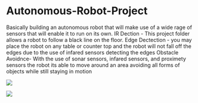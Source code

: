 # Autonomous-Robot-Project
Basically building an autonomous robot that will make use of a wide rage of sensors that will enable it to run on its own.
IR Dection - This project folder allows a robot to follow a black line on the floor.
Edge Dectection - you may place the robot on any table or counter top and the robot will not fall off the edges due to the use of infared sensors detecting the edges
Obstacle Avoidnce- With the use of sonar sensors, infared sensors, and proximety sensors the robot its able to move around an area avoiding all forms of objects while still staying in motion

![](http://i.imgur.com/zR76HF4.jpg?1)

![](http://i.imgur.com/MZRH5zH.jpg?1)
